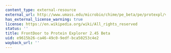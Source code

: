 ```yaml
---
content_type: external-resource
external_url: http://www.umass.edu/microbio/chime/pe_beta/pe/protexpl/vers_pe.htm?q=microbio/chime/explorer/vers_pe.htm
has_external_license_warning: true
license: https://en.wikipedia.org/wiki/All_rights_reserved
status: ''
title: FrontDoor to Protein Explorer 2.45 Beta
uid: e9615b26-ca46-49c0-9edf-bca50253c4e2
wayback_url: ''
---
```

